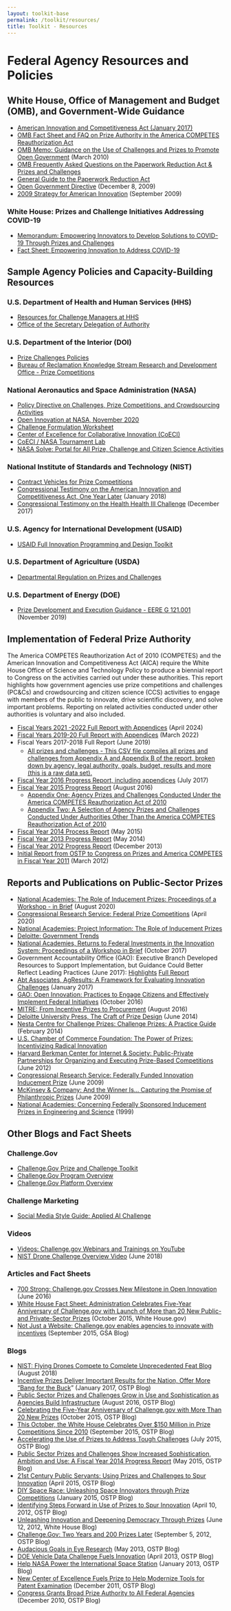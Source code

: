 ```yaml
---
layout: toolkit-base
permalink: /toolkit/resources/
title: Toolkit - Resources
---
```


<div class="toolkit usa-toolkit">
  <h1 id="federal-agency-resources-and-policies">Federal Agency Resources and Policies</h1>

  <h2 id="white-house-office-of-management-and-budget-omb-and-government-wide-guidance">White House, Office of Management and Budget (OMB), and Government-Wide Guidance</h2>
  <ul>
    <li><a href="https://www.congress.gov/bill/114th-congress/senate-bill/3084/text">American Innovation and Competitiveness Act (January 2017)</a></li>
    <li><a href="https://www.whitehouse.gov/wp-content/uploads/legacy_drupal_files/omb/assets/egov_docs/prize_authority_in_the_america_competes_reauthorization_act.pdf">OMB Fact Sheet and FAQ on Prize Authority in the America COMPETES Reauthorization Act</a></li>
    <li><a href="{{ site.baseurl }}/assets/document-library/Memoranda-Guidance-Use-Challenges-Prizes-Promote-Open-Government-M10-11.pdf">OMB Memo: Guidance on the Use of Challenges and Prizes to Promote Open Government</a> (March 2010)</li>
    <li><a href="{{ site.baseurl }}/assets/document-library/OIRA Challenge and Prizes FAQS.pdf">OMB Frequently Asked Questions on the Paperwork Reduction Act &amp; Prizes and Challenges</a></li>
    <li><a href="https://pra.digital.gov/">General Guide to the Paperwork Reduction Act</a></li>
    <li><a href="{{ site.baseurl }}/assets/document-library/Open-Government-Directive-M10-06.pdf">Open Government Directive</a> (December 8, 2009)</li>
    <li><a href="{{ site.baseurl }}/assets/document-library/Strategy-American-Innovation-2009.pdf">2009 Strategy for American Innovation</a> (September 2009)</li>
  </ul>

  <h3 id="white-house-prizes-and-challenge-initiatives-addressing-covid-19">White House: Prizes and Challenge Initiatives Addressing COVID-19</h3>
  <ul>
    <li><a href="{{ site.baseurl }}/assets/document-library/08.12.20 OSTP MEMO - Prizes and Challenges (2).pdf">Memorandum: Empowering Innovators to Develop Solutions to COVID-19 Through Prizes and Challenges</a></li>
    <li><a href="{{ site.baseurl }}/assets/document-library/WHOSTP COVID Innovation Fact Sheet (1).pdf">Fact Sheet: Empowering Innovation to Address COVID-19</a></li>
  </ul>

  <h2 id="sample-agency-policies-and-capacity-building-resources">Sample Agency Policies and Capacity-Building Resources</h2>

  <h3 id="us-department-of-health-and-human-services-hhs">U.S. Department of Health and Human Services (HHS)</h3>
  <ul>
    <li><a href="http://www.hhs.gov/idealab/competes/">Resources for Challenge Managers at HHS</a></li>
    <li><a href="https://www.gpo.gov/fdsys/pkg/FR-2011-05-04/pdf/2011-10847.pdf">Office of the Secretary Delegation of Authority</a></li>
  </ul>

  <h3 id="us-department-of-the-interior-doi">U.S. Department of the Interior (DOI)</h3>
  <ul>
    <li><a href="https://www.doi.gov/prizes/policies">Prize Challenges Policies</a></li>
    <!--*<li> [Bureau of Reclamation FY18 Prize Competitions Fact Sheet](https://www.usbr.gov/research/challenges/docs/FY18.pdf)</li>-->
    <li><a href="https://www.usbr.gov/research/docs/ks/ks-2019-04.pdf">Bureau of Reclamation Knowledge Stream Research and Development Office - Prize Competitions</a></li>
  </ul>

  <!-- Rest of the content goes here -->
  <h3 id="national-aeronautics-and-space-administration-nasa">National Aeronautics and Space Administration (NASA)</h3>

  <ul>
    <li><a href="http://nodis3.gsfc.nasa.gov/displayDir.cfm?t=NPD&amp;c=1090&amp;s=1">Policy Directive on Challenges, Prize Competitions, and Crowdsourcing Activities</a></li>
    <li><a href="{{ site.baseurl }}/assets/document-library/2020 Open Innovation at NASA.pdf">Open Innovation at NASA, November 2020</a></li>
    <li><a href="https://www.nasa.gov/sites/default/files/atoms/files/challengeproject_formulation_worksheet.pdf">Challenge Formulation Worksheet</a></li>
    <li><a href="https://www.nasa.gov/offices/COECI/index.html">Center of Excellence for Collaborative Innovation (CoECI)</a></li>
    <li><a href="https://www.nasa.gov/coeci/ntl">CoECI / NASA Tournament Lab</a></li>
    <li><a href="https://www.nasa.gov/solve">NASA Solve: Portal for All Prize, Challenge and Citizen Science Activities</a></li>
  </ul>

  <h3 id="national-institute-of-standards-and-technology-nist">National Institute of Standards and Technology (NIST)</h3>

  <ul>
    <li><a href="https://www.nist.gov/ctl/pscr/contract-vehicles-prize-challenges">Contract Vehicles for Prize Competitions</a></li>
    <li><a href="https://www.nist.gov/speech-testimony/one-year-later-american-innovation-and-competitiveness-act">Congressional Testimony on the American Innovation and Competitiveness Act, One Year Later</a> (January 2018)</li>
    <li><a href="https://www.nist.gov/speech-testimony/head-health-challenge-preventing-head-trauma-football-field-shop-floor-battlefield">Congressional Testimony on the Health Health III Challenge</a> (December 2017)</li>
  </ul>

  <h3 id="us-agency-for-international-development-usaid">U.S. Agency for International Development (USAID)</h3>

  <ul>
    <li><a href="https://pdf.usaid.gov/pdf_docs/PBAAF082.pdf">USAID Full Innovation Programming and Design Toolkit</a></li>
  </ul>

  <h3 id="us-department-of-agriculture-usda">U.S. Department of Agriculture (USDA)</h3>

  <ul>
    <li><a href="https://www.ocio.usda.gov/document/departmental-regulation-2405-001">Departmental Regulation on Prizes and Challenges</a></li>
  </ul>

  <h3 id="us-department-of-energy-doe">U.S. Department of Energy (DOE)</h3>

  <ul>
    <li><a href="{{ site.baseurl }}/assets/document-library/EERE_G_121.001_EERE_Prize_Guidance_0 (1).pdf">Prize Development and Execution Guidance - EERE G 121.001</a> (November 2019)</li>
  </ul>

 <h2 id="implementation-of-federal-prize-authority">Implementation of Federal Prize Authority</h2>
  <p>The America COMPETES Reauthorization Act of 2010 (COMPETES) and the American Innovation and Competitiveness Act (AICA) require the White House Office of Science and Technology Policy to produce a biennial report to Congress on the activities carried out under these authorities. This report highlights how government agencies use prize competitions and challenges (PC&Cs) and crowdsourcing and citizen science (CCS) activities to engage with members of the public to innovate, drive scientific discovery, and solve important problems. Reporting on related activities conducted under other authorities is voluntary and also included. </p>
  <ul>
    <li><a href="https://www.whitehouse.gov/ostp/news-updates/2024/04/16/the-implementation-of-federal-prize-and-citizen-science-authority-for-fiscal-years-21-22/">Fiscal Years 2021 -2022 Full Report with Appendices</a> (April 2024)</li>
    <li><a href="https://www.whitehouse.gov/wp-content/uploads/2022/05/05-2022-Implementation-of-Federal-Prize-and-Citizen-Science-Authority.pdf">Fiscal Years 2019-20 Full Report with Appendices</a> (March 2022)</li>
    <li>Fiscal Years 2017-2018 Full Report (June 2019)
      <ul style="margin-top: 0.25em;">
        <li><a href="{{ site.baseurl }}/assets/document-library/prize-competition-appendices-as-a-CSV.CSV">All prizes and challenges - This CSV file compiles all prizes and challenges from Appendix A and Appendix B of the report, broken down by agency, legal authority, goals, budget, results and more (this is a raw data set).</a></li>
      </ul>
    </li>
    <li><a href="{{ site.baseurl }}/assets/document-library/FY2016-Implementation-Federal-Prize-Authority-Report-and-Appendices.pdf">Fiscal Year 2016 Progress Report, including appendices</a> (July 2017)</li>
    <li><a href="{{ site.baseurl }}/assets/document-library/FY2015-Implementation-Federal-Prize-Authority-Report.pdf">Fiscal Year 2015 Progress Report</a> (August 2016)
      <ul>
        <li><a href="{{ site.baseurl }}/assets/document-library/FY_2015_COMPETES_Prize_Report_Appendix_1.pdf">Appendix One: Agency Prizes and Challenges Conducted Under the America COMPETES Reauthorization Act of 2010</a></li>
        <li><a href="{{ site.baseurl }}/assets/document-library/FY_2015_COMPETES_Prize_Report_Appendix_2.pdf">Appendix Two: A Selection of Agency Prizes and Challenges Conducted Under Authorities Other Than the America COMPETES Reauthorization Act of 2010</a></li>
      </ul>
    </li>
    <li><a href="{{ site.baseurl }}/assets/document-library/FY2014-Implementation-Federal-Prize-Authority-Report.pdf">Fiscal Year 2014 Process Report</a> (May 2015)</li>
    <li><a href="{{ site.baseurl }}/assets/document-library/FY2013-Implementation-Federal-Prize-Authority-Report.pdf">Fiscal Year 2013 Progress Report</a> (May 2014)</li>
    <li><a href="{{ site.baseurl }}/assets/document-library/FY2012-Implementation-Federal-Prize-Authority-Report.pdf">Fiscal Year 2012 Progress Report</a> (December 2013)</li>
    <li><a href="{{ site.baseurl }}/assets/document-library/FY2011-Implementation-Federal-Prize-Authority-Report.pdf">Initial Report from OSTP to Congress on Prizes and America COMPETES in Fiscal Year 2011</a> (March 2012)</li>
  </ul>

  <h2 id="reports-and-publications-on-public-sector-prizes">Reports and Publications on Public-Sector Prizes</h2>

  <ul>
    <li><a href="https://www.nap.edu/read/25892/chapter/1">National Academies: The Role of Inducement Prizes: Proceedings of a Workshop - in Brief</a> (August 2020)</li>
    <li><a href="https://fas.org/sgp/crs/misc/R45271.pdf">Congressional Research Service: Federal Prize Competitions</a> (April 2020)</li>
    <li><a href="https://www.nationalacademies.org/our-work/the-role-of-inducement-prizes">National Academies: Project Information: The Role of Inducement Prizes</a></li>
    <li><a href="https://www2.deloitte.com/insights/us/en/industry/public-sector/government-trends.html">Deloitte: Government Trends</a></li>
    <li><a href="https://www.nap.edu/read/24905/chapter/1">National Academies, Returns to Federal Investments in the Innovation System: Proceedings of a Workshop in Brief</a> (October 2017)</li>
    <li>Government Accountability Office (GAO): Executive Branch Developed Resources to Support Implementation, but Guidance Could Better Reflect Leading Practices (June 2017): <a href="http://www.gao.gov/assets/690/685162.pdf">Highlights</a> <a href="http://www.gao.gov/assets/690/685161.pdf">Full Report</a></li>
    <li><a href="http://www.abtassociates.com/Reports/2017/AgResults-A-Framework-for-Evaluating-Innovation-Ch.aspx">Abt Associates, AgResults: A Framework for Evaluating Innovation Challenges</a>  (January 2017)</li>
    <li><a href="http://www.gao.gov/products/GAO-17-14">GAO: Open Innovation: Practices to Engage Citizens and Effectively Implement Federal Initiatives</a> (October 2016)</li>
    <li><a href="https://apps.dtic.mil/sti/citations/AD1108074">MITRE: From Incentive Prizes to Procurement</a> (August 2016)</li>
    <li><a href="http://dupress.com/articles/the-craft-of-incentive-prize-design/">Deloitte University Press, The Craft of Prize Design</a> (June 2014)</li>
    <li><a href="http://www.nesta.org.uk/blog/how-run-challenge-prize">Nesta Centre for Challenge Prizes: Challenge Prizes: A Practice Guide</a> (February 2014)</li>
    <li><a href="https://www.uschamberfoundation.org/power-prizes-incentivizing-radical-innovation-0">U.S. Chamber of Commerce Foundation: The Power of Prizes: Incentivizing Radical Innovation</a></li>
    <li><a href="http://cyber.law.harvard.edu/publications/2012/public_private_partnerships_for_organizing_and_executing_prize-based_competitions">Harvard Berkman Center for Internet &amp; Society: Public-Private Partnerships for Organizing and Executing Prize-Based Competitions</a> (June 2012)</li>
    <li><a href="https://www.esd.whs.mil/Portals/54/Documents/FOID/Reading%20Room/DARPA/15-F-0059_CRS_FOR_CONGRESS.FEDERALLY_FUNDED_INNOV_INDUCMNT_PRZS.pdf">Congressional Research Service: Federally Funded Innovation Inducement Prize</a> (June 2009)</li>
    <li><a href="https://www.mckinsey.com/industries/public-and-social-sector/our-insights/and-the-winner-is-philanthropists-and-governments-make-prizes-count">McKinsey &amp; Company: And the Winner Is… Capturing the Promise of Philanthropic Prizes</a> (June 2009)</li>
    <li><a href="https://www.nap.edu/catalog/9724/concerning-federally-sponsored-inducement-prizes-in-engineering-and-science">National Academies: Concerning Federally Sponsored Inducement Prizes in Engineering and Science</a> (1999)</li>
  </ul>

  <h2 id="other-blogs-and-fact-sheets">Other Blogs and Fact Sheets</h2>

  <h3 id="challengegov">Challenge.Gov</h3>
  <ul>
    <li><a href="{{ site.baseurl }}/assets/document-library/ChallengeGov_Federal_Agency_Toolkit_13Oct2021.pdf">Challenge.Gov Prize and Challenge Toolkit</a></li>
    <li><a href="{{ site.baseurl }}/assets/document-library/ChallengeGov_Program_Overview.pdf">Challenge.Gov Program Overview</a></li>
    <li><a href="{{ site.baseurl }}/assets/document-library/ChallengeGov_Platform_Overview.pdf">Challenge.Gov Platform Overview</a></li>
  </ul>

  <h3 id="challenge-marketing">Challenge Marketing</h3>
  <ul>
    <li><a href="{{ site.baseurl }}/assets/document-library/AppliedAIChallenge_SocialMediaStyleGuide.pdf">Social Media Style Guide: Applied AI Challenge</a></li>
  </ul>

  <h3 id="videos">Videos</h3>

  <ul>
    <li><a href="https://www.youtube.com/playlist?list=PLd9b-GuOJ3nFeJeAHAn3Z5opohjxIw8OC">Videos: Challenge.gov Webinars and Trainings on YouTube</a></li>
    <li><a href="https://www.nist.gov/video/nist-drone-challenge">NIST Drone Challenge Overview Video</a> (June 2018)</li>
  </ul>

  <h3 id="articles-and-fact-sheets">Articles and Fact Sheets</h3>

  <ul>
    <li><a href="https://digital.gov/2016/06/15/700-strong-challenge-gov-crosses-new-milestone-in-open-innovation/">700 Strong: Challenge.gov Crosses New Milestone in Open Innovation</a> (June 2016)</li>
    <li><a href="https://obamawhitehouse.archives.gov/the-press-office/2015/10/07/fact-sheet-administration-celebrates-five-year-anniversary-challengegov">White House Fact Sheet: Administration Celebrates Five-Year Anniversary of Challenge.gov with Launch of More than 20 New Public- and Private-Sector Prizes</a> (October 2015, White House.gov)</li>
    <li><a href="http://www.digitalgov.gov/2015/09/10/not-just-a-website-challenge-gov-enables-agencies-to-innovate-with-incentives/">Not Just a Website: Challenge.gov enables agencies to innovate with incentives</a> (September 2015, GSA Blog)</li>
  </ul>

  <h3 id="blogs">Blogs</h3>

  <ul class="margin-bottom-0">
    <li><a href="https://www.nist.gov/blogs/taking-measure/flying-drones-compete-complete-unprecedented-feat">NIST: Flying Drones Compete to Complete Unprecedented Feat Blog</a> (August 2018)</li>
    <li><a href="{{ site.baseurl }}/assets/document-library/Blog-Incentive-prizes-deliver-important-results-for-the-Nation-offer-more-bang-for-the-buck.pdf">Incentive Prizes Deliver Important Results for the Nation, Offer More “Bang for the Buck</a>” (January 2017, OSTP Blog)</li>
    <li><a href="https://obamawhitehouse.archives.gov/blog/2016/08/10/public-sector-prizes-and-challenges-continue-grow-use-and-sophistication">Public Sector Prizes and Challenges Grow in Use and Sophistication as Agencies Build Infrastructure</a> (August 2016, OSTP Blog)</li>
    <li><a href="https://obamawhitehouse.archives.gov/blog/2015/10/06/celebrating-five-year-anniversary-challengegov-more-20-new-prizes">Celebrating the Five-Year Anniversary of Challenge.gov with More Than 20 New Prizes</a> (October 2015, OSTP Blog)</li>
    <li><a href="https://obamawhitehouse.archives.gov/blog/2015/09/21/october-white-house-celebrates-over-150-million-prize-competitions-2010">This October, the White House Celebrates Over $150 Million in Prize Competitions Since 2010</a> (September 2015, OSTP Blog)</li>
    <li><a href="https://obamawhitehouse.archives.gov/blog/2015/07/17/accelerating-use-prizes-address-tough-challenges">Accelerating the Use of Prizes to Address Tough Challenges</a> (July 2015, OSTP Blog)</li>
    <li><a href="https://obamawhitehouse.archives.gov/blog/2015/05/08/public-sector-prizes-and-challenges-show-increased-sophistication-ambition-and-use-f">Public Sector Prizes and Challenges Show Increased Sophistication, Ambition and Use: A Fiscal Year 2014 Progress Report</a> (May 2015, OSTP Blog)</li>
    <li><a href="https://obamawhitehouse.archives.gov/blog/2015/04/17/21st-century-public-servants-using-prizes-and-challenges-spur-innovation">21st Century Public Servants: Using Prizes and Challenges to Spur Innovation</a> (April 2015, OSTP Blog)</li>
    <li><a href="https://obamawhitehouse.archives.gov/blog/2015/01/29/diy-space-race-unleashing-space-innovators-through-prize-competitions">DIY Space Race: Unleashing Space Innovators through Prize Competitions</a> (January 2015, OSTP Blog)</li>
    <li><a href="{{ site.baseurl }}/assets/document-library/Blog-Identifying-Steps-Forward-Use-Prizes-Spur-Innovation.pdf">Identifying Steps Forward in Use of Prizes to Spur Innovation</a> (April 10, 2012, OSTP Blog)</li>
    <li><a href="https://obamawhitehouse.archives.gov/blog/2012/06/12/unleashing-innovation-deepening-democracy-through-prizes">Unleashing Innovation and Deepening Democracy Through Prizes</a> (June 12, 2012, White House Blog)</li>
    <li><a href="https://obamawhitehouse.archives.gov/blog/2012/09/05/challengegov-two-years-and-200-prizes-later">Challenge.Gov: Two Years and 200 Prizes Later</a> (September 5, 2012, OSTP Blog)</li>
    <li><a href="https://obamawhitehouse.archives.gov/blog/2013/05/15/audacious-goals-eye-research">Audacious Goals in Eye Research</a> (May 2013, OSTP Blog)</li>
    <li><a href="https://obamawhitehouse.archives.gov/blog/2013/04/11/doe-vehicle-data-challenge-fuels-innovation">DOE Vehicle Data Challenge Fuels Innovation</a> (April 2013, OSTP Blog)</li>
    <li><a href="https://obamawhitehouse.archives.gov/blog/2013/01/25/help-nasa-power-international-space-station">Help NASA Power the International Space Station</a> (January 2013, OSTP Blog)</li>
    <li><a href="https://obamawhitehouse.archives.gov/blog/2011/12/16/new-center-excellence-fuels-prize-help-modernize-tools-patent-examination">New Center of Excellence Fuels Prize to Help Modernize Tools for Patent Examination</a> (December 2011, OSTP Blog)</li>
    <li class="margin-bottom-0"><a href="https://obamawhitehouse.archives.gov/blog/2010/12/21/congress-grants-broad-prize-authority-all-federal-agencies">Congress Grants Broad Prize Authority to All Federal Agencies</a> (December 2010, OSTP Blog)</li>
  </ul> 
</div>  
  <!-- Rest of the content ends here -->
  
 
